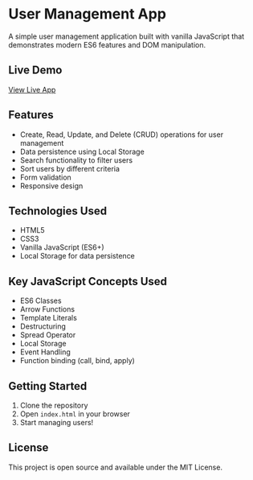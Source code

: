 # User Management App

A simple user management application built with vanilla JavaScript that demonstrates modern ES6 features and DOM manipulation.

## Live Demo
[View Live App](https://user-management-app-this.netlify.app/)

## Features

- Create, Read, Update, and Delete (CRUD) operations for user management
- Data persistence using Local Storage
- Search functionality to filter users
- Sort users by different criteria
- Form validation
- Responsive design

## Technologies Used

- HTML5
- CSS3
- Vanilla JavaScript (ES6+)
- Local Storage for data persistence

## Key JavaScript Concepts Used

- ES6 Classes
- Arrow Functions
- Template Literals
- Destructuring
- Spread Operator
- Local Storage
- Event Handling
- Function binding (call, bind, apply)

## Getting Started

1. Clone the repository
2. Open `index.html` in your browser
3. Start managing users!

## License

This project is open source and available under the MIT License.
